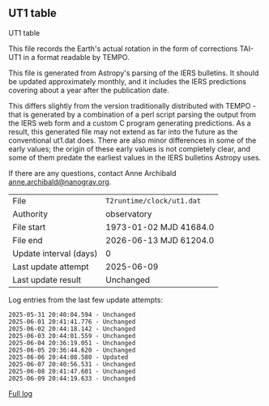 
## UT1 table

UT1 table

This file records the Earth's actual rotation in the form of
corrections TAI-UT1 in a format readable by TEMPO.

This file is generated from Astropy's parsing of the IERS
bulletins. It should be updated approximately monthly, and it
includes the IERS predictions covering about a year after the
publication date.

This differs slightly from the version traditionally distributed
with TEMPO - that is generated by a combination of a perl script
parsing the output from the IERS web form and a custom C program
generating predictions. As a result, this generated file may not
extend as far into the future as the conventional ut1.dat does.
There are also minor differences in some of the early values; the
origin of these early values is not completely clear, and some of
them predate the earliest values in the IERS bulletins Astropy uses.

If there are any questions, contact Anne Archibald
<anne.archibald@nanograv.org>.

|     |     |
|:--- |:--- |
| File | `T2runtime/clock/ut1.dat` |
| Authority | observatory |
| File start | 1973-01-02 MJD 41684.0 |
| File end | 2026-06-13 MJD 61204.0 |
| Update interval (days) | 0 |
| Last update attempt | 2025-06-09 |
| Last update result | Unchanged |

Log entries from the last few update attempts:
```
2025-05-31 20:40:04.594 - Unchanged
2025-06-01 20:41:41.776 - Unchanged
2025-06-02 20:44:18.142 - Unchanged
2025-06-03 20:44:01.559 - Unchanged
2025-06-04 20:36:19.051 - Unchanged
2025-06-05 20:36:44.620 - Unchanged
2025-06-06 20:44:08.580 - Updated
2025-06-07 20:40:56.531 - Unchanged
2025-06-08 20:41:47.601 - Unchanged
2025-06-09 20:44:19.633 - Unchanged
```
[Full log](https://raw.githubusercontent.com/ipta/pulsar-clock-corrections/main/log/T2runtime/clock/ut1.dat.log)
